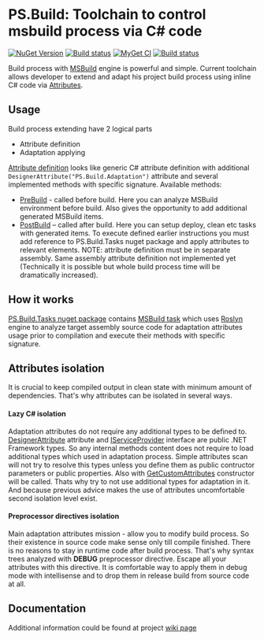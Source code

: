 # PS.Build: Toolchain to control msbuild process via C# code
[![NuGet Version](https://img.shields.io/nuget/v/PS.Build.svg?label=master+nuget)](https://www.nuget.org/packages?q=PS.Build)
[![Build status](https://ci.appveyor.com/api/projects/status/ki1xn6w347k0vord?svg=true)](https://ci.appveyor.com/project/BlackGad/ps-build)
[![MyGet CI](https://img.shields.io/myget/ps-projects/vpre/PS.Build.svg?label=CI+nuget)](https://www.myget.org/gallery/ps-projects)
[![Build status](https://ci.appveyor.com/api/projects/status/ixmnwi3hxi4jot9b?svg=true)](https://ci.appveyor.com/project/BlackGad/ps-build-xhs18)

Build process with [MSBuild](https://msdn.microsoft.com/en-us/library/0k6kkbsd.aspx) engine is powerful and simple. Current toolchain allows developer to extend and adapt his project build process using inline C# code via [Attributes](https://msdn.microsoft.com/en-us/library/aa288454(v=vs.71).aspx).

## Usage
Build process extending have 2 logical parts 
*	Attribute definition
*	Adaptation applying

[Attribute definition](https://github.com/BlackGad/PS.Build/wiki/Adaptation-attribute) looks like generic C# attribute definition with additional ```DesignerAttribute("PS.Build.Adaptation")``` attribute and several implemented methods with specific signature. Available methods:
* [PreBuild](https://github.com/BlackGad/PS.Build/wiki/PreBuild-method) - called before build. Here you can analyze MSBuild environment before build. Also gives the opportunity to add additional generated MSBuild items.
* [PostBuild](https://github.com/BlackGad/PS.Build/wiki/PostBuild-method) – called after build. Here you can setup deploy, clean etc tasks with generated items.
To execute defined earlier instructions you must add reference to PS.Build.Tasks nuget package and apply attributes to relevant elements. NOTE: attribute definition must be in separate assembly. Same assembly attribute definition not implemented yet (Technically it is possible but whole build process time will be dramatically increased). 

## How it works
[PS.Build.Tasks nuget package](https://www.nuget.org/packages/PS.Build.Tasks/) contains [MSBuild task](https://msdn.microsoft.com/en-us/library/t9883dzc.aspx) which uses [Roslyn](https://github.com/dotnet/roslyn) engine to analyze target assembly source code for adaptation attributes usage prior to compilation and execute their methods with specific signature.

## Attributes isolation
It is crucial to keep compiled output in clean state with minimum amount of dependencies. That's why attributes can be isolated in several ways.
#### Lazy C# isolation
Adaptation attributes do not require any additional types to be defined to. [DesignerAttribute](https://msdn.microsoft.com/en-us/library/system.componentmodel.designerattribute(v=vs.110).aspx) attribute and [IServiceProvider](https://msdn.microsoft.com/en-us/library/system.iserviceprovider(v=vs.110).aspx) interface are public .NET Framework types. So any internal methods content does not require to load additional types which used in adaptation process. Simple attributes scan will not try to resolve this types unless you define them as public contructor parameters or public properties. Also with [GetCustomAttributes](https://msdn.microsoft.com/en-us/library/system.type.getcustomattributes(v=vs.110).aspx) constructor will be called. Thats why try to not use additional types for adaptation in it. And because previous advice makes the use of attributes uncomfortable second isolation level exist.
#### Preprocessor directives isolation
Main adaptation attributes mission - allow you to modify build process. So their existence in source code make sense only till compile finished. There is no reasons to stay in runtime code after build process. That's why syntax trees analyzed with **DEBUG** preprocessor directive. Escape all your attributes with this directive. It is comfortable way to apply them in debug mode with intellisense and to drop them in release build from source code at all.

## Documentation
Additional information could be found at project [wiki page](https://github.com/BlackGad/PS.Build/wiki)

